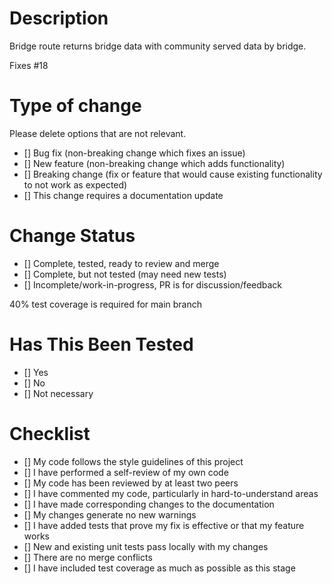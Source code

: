 # Description
Bridge route returns bridge data with community served data by bridge.

Fixes #18

# Type of change
Please delete options that are not relevant.

 - [] Bug fix (non-breaking change which fixes an issue)
 - [] New feature (non-breaking change which adds functionality)
 - [] Breaking change (fix or feature that would cause existing functionality to not work as expected)
 - [] This change requires a documentation update

# Change Status
 - [] Complete, tested, ready to review and merge
 - [] Complete, but not tested (may need new tests)
 - [] Incomplete/work-in-progress, PR is for discussion/feedback

40% test coverage is required for main branch
# Has This Been Tested
 - [] Yes
 - [] No
 - [] Not necessary

# Checklist
 - [] My code follows the style guidelines of this project
 - [] I have performed a self-review of my own code
 - [] My code has been reviewed by at least two peers
 - [] I have commented my code, particularly in hard-to-understand areas
 - [] I have made corresponding changes to the documentation
 - [] My changes generate no new warnings
 - [] I have added tests that prove my fix is effective or that my feature works
 - [] New and existing unit tests pass locally with my changes
 - [] There are no merge conflicts
 - [] I have included test coverage as much as possible as this stage